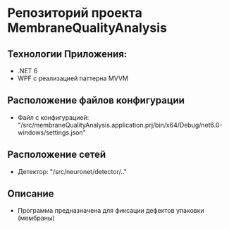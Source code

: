 # Репозиторий проекта MembraneQualityAnalysis

## Технологии Приложения:
* .NET 6
* WPF с реализацией паттерна MVVM

## Расположение файлов конфигурации
* Файл с конфигурацией: "/src/membraneQualityAnalysis.application.prj/bin/x64/Debug/net6.0-windows/settings.json"

## Расположение сетей
* Детектор: "/src/neuronet/detector/.."

## Описание
* Программа предназначена для фиксации дефектов упаковки (мембраны)